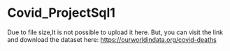 # Covid_ProjectSql1
Due to file size,It is not possible to upload it here.
But, you can visit the link and download the dataset here:
https://ourworldindata.org/covid-deaths
